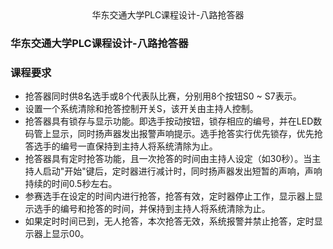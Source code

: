 
<center>华东交通大学PLC课程设计-八路抢答器</center>

### 华东交通大学PLC课程设计-八路抢答器

### 课程要求
- 抢答器同时供8名选手或8个代表队比赛，分别用8个按钮S0 ~ S7表示。
- 设置一个系统清除和抢答控制开关S，该开关由主持人控制。
- 抢答器具有锁存与显示功能。即选手按动按钮，锁存相应的编号，并在LED数码管上显示，同时扬声器发出报警声响提示。选手抢答实行优先锁存，优先抢答选手的编号一直保持到主持人将系统清除为止。
- 抢答器具有定时抢答功能，且一次抢答的时间由主持人设定（如30秒）。当主持人启动"开始"键后，定时器进行减计时，同时扬声器发出短暂的声响，声响持续的时间0.5秒左右。
- 参赛选手在设定的时间内进行抢答，抢答有效，定时器停止工作，显示器上显示选手的编号和抢答的时间，并保持到主持人将系统清除为止。
- 如果定时时间已到，无人抢答，本次抢答无效，系统报警并禁止抢答，定时显示器上显示00。

